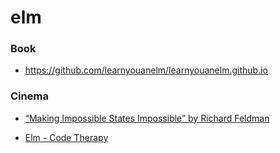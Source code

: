 # elm

### Book

- https://github.com/learnyouanelm/learnyouanelm.github.io

### Cinema

- [“Making Impossible States Impossible” by Richard Feldman](https://youtu.be/IcgmSRJHu_8)

<!-- -->

- [Elm - Code Therapy](https://www.youtube.com/playlist?list=PL7RY3c_PbOzGbrUb8w97LX085PSl0c8lU)
